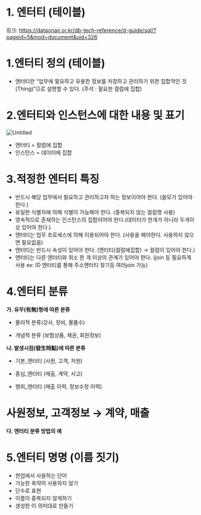 # 1. 엔터티 (테이블)

링크: https://dataonair.or.kr/db-tech-reference/d-guide/sql/?pageid=5&mod=document&uid=326

# 1.엔터티 정의 (테이블)

- 엔터티란 “업무에 필요하고 유용한 정보를 저장하고 관리하기 위한 집합적인 것(Thing)”으로 설명할 수 있다. (주석 : 필요한 컬럼에 집합)

# 2.엔터티와 인스턴스에 대한 내용 및 표기

![Untitled](/../image/Untitled%201.png)

- 엔터티 = 컬럼에 집합
- 인스턴스 = 데이터에 집합

# 3.적정한 엔터티 특징

- 반드시 해당 업무에서 필요하고 관리하고자 하는 정보이어야 한다. (쓸모가 있어야 한다.)
- 유일한 식별자에 의해 식별이 가능해야 한다. (중복되지 않는 컬럼명 사용)
- 영속적으로 존재하는 인스턴스의 집합이어야 한다.(데이터가 한개가 아니라 두개이상 있어야 한다.)
- 엔터티는 업무 프로세스에 의해 이용되어야 한다. (사용을 해야한다. 사용하지 않으면 필요없음)
- 엔터티는 반드시 속성이 있어야 한다. (엔터티(컬럼에집합) → 컬럼이 있어야 한다.)
- 엔터티는 다른 엔터티와 최소 한 개 이상의 관계가 있어야 한다. (join 등 필요하게 사용 ex: ID 엔터티를 통해 주소엔터티 찾기등 여러join 가능)

# 4.엔터티 분류

**가. 유무(有無)형에 따른 분류**

 - 물리적 분류(강사, 장비, 물품수)

 - 개념적 분류 (보험상품, 채권, 회원정보)

**나. 발생시점(發生時點)에 따른 분류**

 - 기본_엔터티 (사원, 고객, 자원) 

 - 중심_엔터티 (매출, 계약, 사고)

 - 행위_엔터티 (매출 이력, 정보수정 이력)

# 사원정보, 고객정보 → 계약, 매출  

**다. 엔터티 분류 방법의 예**

# 5.엔터티 명명 (이름 짓기)

- 현업에서 사용하는 단어
- 가능한 축약어 사용하지 않기
- 단수로 표현
- 이름이 중복되지 않게하기
- 생성한 이 의미대로 만들기
